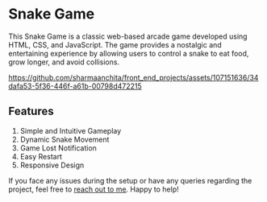 # Snake Game
This Snake Game is a classic web-based arcade game developed using HTML, CSS, and JavaScript. The game provides a nostalgic and entertaining experience by allowing users to control a snake to eat food, grow longer, and avoid collisions.

https://github.com/sharmaanchita/front_end_projects/assets/107151636/34dafa53-5f36-446f-a61b-00798d472215

## Features
1. Simple and Intuitive Gameplay
2. Dynamic Snake Movement
3. Game Lost Notification
4. Easy Restart
5. Responsive Design


If you face any issues during the setup or have any queries regarding the project, feel free to [reach out to me](www.linkedin.com/in/anchita-sharmaa). Happy to help!
